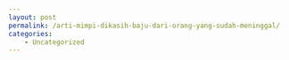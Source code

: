 ```yaml
---
layout: post
permalink: /arti-mimpi-dikasih-baju-dari-orang-yang-sudah-meninggal/
categories:
    - Uncategorized
---
```


